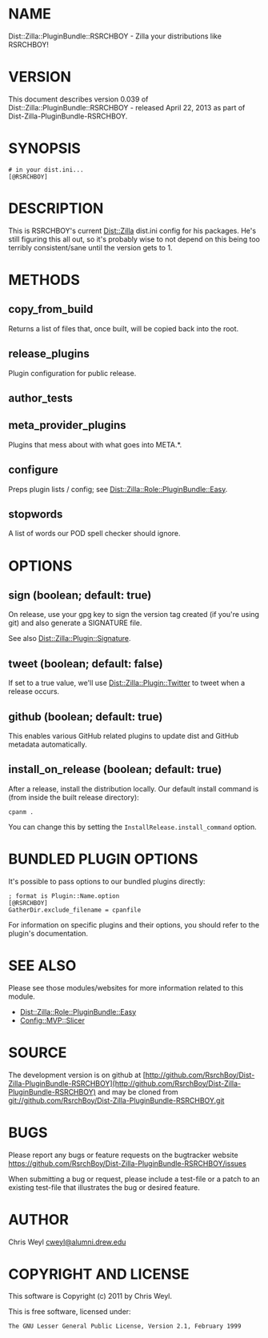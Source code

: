 # NAME

Dist::Zilla::PluginBundle::RSRCHBOY - Zilla your distributions like RSRCHBOY!

# VERSION

This document describes version 0.039 of Dist::Zilla::PluginBundle::RSRCHBOY - released April 22, 2013 as part of Dist-Zilla-PluginBundle-RSRCHBOY.

# SYNOPSIS

    # in your dist.ini...
    [@RSRCHBOY]

# DESCRIPTION

This is RSRCHBOY's current [Dist::Zilla](http://search.cpan.org/perldoc?Dist::Zilla) dist.ini config for his packages.
He's still figuring this all out, so it's probably wise to not depend on
this being too terribly consistent/sane until the version gets to 1.

# METHODS

## copy\_from\_build

Returns a list of files that, once built, will be copied back into the root.

## release\_plugins

Plugin configuration for public release.

## author\_tests

## meta\_provider\_plugins

Plugins that mess about with what goes into META.\*.

## configure

Preps plugin lists / config; see [Dist::Zilla::Role::PluginBundle::Easy](http://search.cpan.org/perldoc?Dist::Zilla::Role::PluginBundle::Easy).

## stopwords

A list of words our POD spell checker should ignore.

# OPTIONS

## sign (boolean; default: true)

On release, use your gpg key to sign the version tag created (if you're using
git) and also generate a SIGNATURE file.

See also [Dist::Zilla::Plugin::Signature](http://search.cpan.org/perldoc?Dist::Zilla::Plugin::Signature).

## tweet (boolean; default: false)

If set to a true value, we'll use [Dist::Zilla::Plugin::Twitter](http://search.cpan.org/perldoc?Dist::Zilla::Plugin::Twitter) to tweet
when a release occurs.

## github (boolean; default: true)

This enables various GitHub related plugins to update dist and GitHub metadata
automatically.

## install\_on\_release (boolean; default: true)

After a release, install the distribution locally. Our default install command
is (from inside the built release directory):

    cpanm .

You can change this by setting the `InstallRelease.install_command` option.

# BUNDLED PLUGIN OPTIONS

It's possible to pass options to our bundled plugins directly:

    ; format is Plugin::Name.option
    [@RSRCHBOY]
    GatherDir.exclude_filename = cpanfile

For information on specific plugins and their options, you should refer to the
plugin's documentation.

# SEE ALSO

Please see those modules/websites for more information related to this module.

- [Dist::Zilla::Role::PluginBundle::Easy](http://search.cpan.org/perldoc?Dist::Zilla::Role::PluginBundle::Easy)
- [Config::MVP::Slicer](http://search.cpan.org/perldoc?Config::MVP::Slicer)

# SOURCE

The development version is on github at [http://github.com/RsrchBoy/Dist-Zilla-PluginBundle-RSRCHBOY](http://github.com/RsrchBoy/Dist-Zilla-PluginBundle-RSRCHBOY)
and may be cloned from [git://github.com/RsrchBoy/Dist-Zilla-PluginBundle-RSRCHBOY.git](git://github.com/RsrchBoy/Dist-Zilla-PluginBundle-RSRCHBOY.git)

# BUGS

Please report any bugs or feature requests on the bugtracker website
https://github.com/RsrchBoy/Dist-Zilla-PluginBundle-RSRCHBOY/issues

When submitting a bug or request, please include a test-file or a
patch to an existing test-file that illustrates the bug or desired
feature.

# AUTHOR

Chris Weyl <cweyl@alumni.drew.edu>

# COPYRIGHT AND LICENSE

This software is Copyright (c) 2011 by Chris Weyl.

This is free software, licensed under:

    The GNU Lesser General Public License, Version 2.1, February 1999
